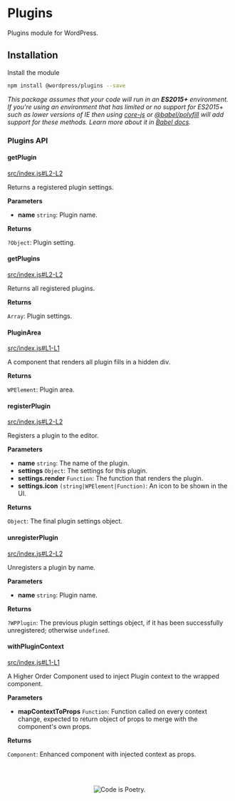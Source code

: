 # Plugins

Plugins module for WordPress.

## Installation

Install the module

```bash
npm install @wordpress/plugins --save
```

_This package assumes that your code will run in an **ES2015+** environment. If you're using an environment that has limited or no support for ES2015+ such as lower versions of IE then using [core-js](https://github.com/zloirock/core-js) or [@babel/polyfill](https://babeljs.io/docs/en/next/babel-polyfill) will add support for these methods. Learn more about it in [Babel docs](https://babeljs.io/docs/en/next/caveats)._

### Plugins API

<!-- START TOKEN(Autogenerated API docs) -->

#### getPlugin

[src/index.js#L2-L2](src/index.js#L2-L2)

Returns a registered plugin settings.

**Parameters**

-   **name** `string`: Plugin name.

**Returns**

`?Object`: Plugin setting.

#### getPlugins

[src/index.js#L2-L2](src/index.js#L2-L2)

Returns all registered plugins.

**Returns**

`Array`: Plugin settings.

#### PluginArea

[src/index.js#L1-L1](src/index.js#L1-L1)

A component that renders all plugin fills in a hidden div.

**Returns**

`WPElement`: Plugin area.

#### registerPlugin

[src/index.js#L2-L2](src/index.js#L2-L2)

Registers a plugin to the editor.

**Parameters**

-   **name** `string`: The name of the plugin.
-   **settings** `Object`: The settings for this plugin.
-   **settings.render** `Function`: The function that renders the plugin.
-   **settings.icon** `(string|WPElement|Function)`: An icon to be shown in the UI.

**Returns**

`Object`: The final plugin settings object.

#### unregisterPlugin

[src/index.js#L2-L2](src/index.js#L2-L2)

Unregisters a plugin by name.

**Parameters**

-   **name** `string`: Plugin name.

**Returns**

`?WPPlugin`: The previous plugin settings object, if it has been successfully unregistered; otherwise `undefined`.

#### withPluginContext

[src/index.js#L1-L1](src/index.js#L1-L1)

A Higher Order Component used to inject Plugin context to the
wrapped component.

**Parameters**

-   **mapContextToProps** `Function`: Function called on every context change, expected to return object of props to merge with the component's own props.

**Returns**

`Component`: Enhanced component with injected context as props.


<!-- END TOKEN(Autogenerated API docs) -->

<br/><br/><p align="center"><img src="https://s.w.org/style/images/codeispoetry.png?1" alt="Code is Poetry." /></p>
